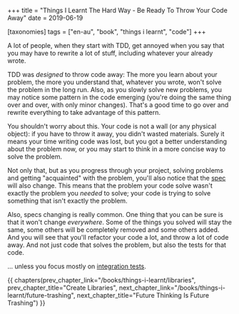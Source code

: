 +++
title = "Things I Learnt The Hard Way - Be Ready To Throw Your Code Away"
date = 2019-06-19

[taxonomies]
tags = ["en-au", "book", "things i learnt", "code"]
+++

A lot of people, when they start with TDD, get annoyed when you say that you
may have to rewrite a lot of stuff, including whatever your already wrote.

<!-- more -->

TDD was _designed_ to throw code away: The more you learn about your problem,
the more you understand that, whatever you wrote, won't solve the problem in
the long run. Also, as you slowly solve new problems, you may notice some
pattern in the code emerging (you're doing the same thing over and over, with
only minor changes). That's a good time to go over and rewrite everything to
take advantage of this pattern.

You shouldn't worry about this. Your code is not a wall (or any physical
object): if you have to throw it away, you didn't wasted materials. Surely it
means your time writing code was lost, but you got a better understanding
about the problem now, or you may start to think in a more concise way to
solve the problem.

Not only that, but as you progress through your project, solving problems and
getting "acquainted" with the problem, you'll also notice that the
[spec](/books/things-i-learnt/spec-first) will also change. This means that
the problem your code solve wasn't exactly the problem you _needed_ to solve;
your code is trying to solve something that isn't exactly the problem.

Also, specs changing is really common.  One thing that you can be sure is that
it won't change _everywhere_.  Some of the things you solved will stay the
same, some others will be completely removed and some others added. And you
will see that you'll refactor your code a lot, and throw a lot of code away.
And not just code that solves the problem, but also the tests for that code.

... unless you focus mostly on [integration
tests](/books/things-i-learnt/integration-tests).

{{ chapters(prev_chapter_link="/books/things-i-learnt/libraries", prev_chapter_title="Create Libraries", next_chapter_link="/books/things-i-learnt/future-trashing", next_chapter_title="Future Thinking Is Future Trashing") }}
